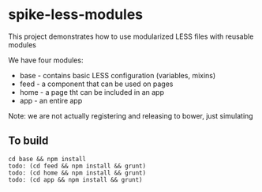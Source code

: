 spike-less-modules
==================

This project demonstrates how to use modularized LESS files with reusable modules

We have four modules:
* base - contains basic LESS configuration (variables, mixins)
* feed - a component that can be used on pages
* home - a page tht can be included in an app
* app - an entire app

Note: we are not actually registering and releasing to bower, just simulating


To build
--------

    cd base && npm install 
    todo: (cd feed && npm install && grunt)
    todo: (cd home && npm install && grunt)
    todo: (cd app && npm install && grunt)
    
